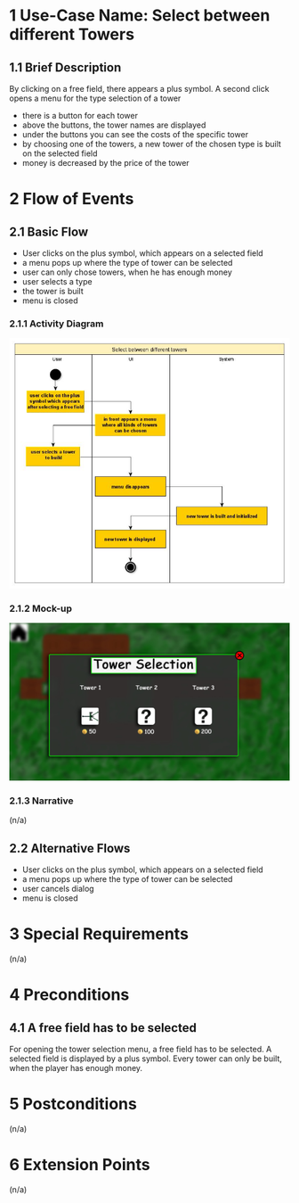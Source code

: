 # 1 Use-Case Name: Select between different Towers

## 1.1 Brief Description
By clicking on a free field, there appears a plus symbol. A second click opens a menu for the type selection of a tower
- there is a button for each tower
- above the buttons, the tower names are displayed
- under the buttons you can see the costs of the specific tower
- by choosing one of the towers, a new tower of the chosen type is built on the selected field
- money is decreased by the price of the tower

# 2 Flow of Events
## 2.1 Basic Flow
- User clicks on the plus symbol, which appears on a selected field
- a menu pops up where the type of tower can be selected
- user can only chose towers, when he has enough money
- user selects a type
- the tower is built
- menu is closed

### 2.1.1 Activity Diagram
![Activity Diagram for Select_Between_Different_Towers](./Activity_Diagram-Select_Between_Different_Towers.jpg)

### 2.1.2 Mock-up
![Mockup for Select_Between_Different_Towers](./Mockup-Select_Between_Different_Towers.jpg)

### 2.1.3 Narrative
(n/a)

## 2.2 Alternative Flows
- User clicks on the plus symbol, which appears on a selected field
- a menu pops up where the type of tower can be selected
- user cancels dialog
- menu is closed

# 3 Special Requirements
(n/a)

# 4 Preconditions
## 4.1 A free field has to be selected
For opening the tower selection menu, a free field has to be selected. A selected field is displayed by a plus symbol.
Every tower can only be built, when the player has enough money.

# 5 Postconditions
(n/a)
 
# 6 Extension Points
(n/a)

